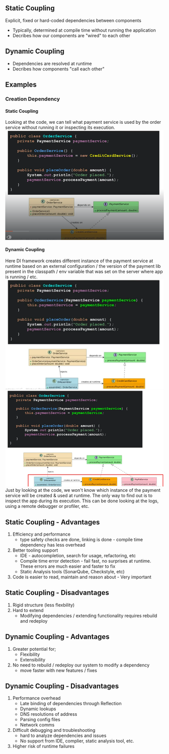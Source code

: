 ## Static Coupling
Explicit, fixed or hard-coded dependencies between components
- Typically, determined at compile time without running the application
- Decribes how our components are "wired" to each other

## Dynamic Coupling
- Dependencies are resolved at runtime
- Decribes how components "call each other"

## Examples
### Creation Dependency
#### Static Coupling
Looking at the code, we can tell what payment service is used by the order service without running it or inspecting its execution.
![Coupling!](/coupling1.png)
#### Dynamic Coupling
Here DI framework creates different instance of the payment service at runtime based on an external configuration / the version of the payment lib present in the classpath / env variable that was set on the server where app is running / etc. 
![Coupling!](/coupling2.png)
![Coupling!](/coupling3.png)
Just by looking at the code, we won't know which instance of the payment service will be created & used at runtime. The only way to find out is to inspect the app during its execution. This can be done looking at the logs, using a remote debugger or profiler, etc.

## Static Coupling - Advantages
1. Efficiency and performance
   - type safety checks are done, linking is done - compile time dependency has less overhead
2. Better tooling support
   - IDE - autocompletion, search for usage, refactoring, etc
   - Compile time error detection - fail fast, no surprises at runtime. These errors are much easier and faster to fix
   - Static Analysis tools (SonarQube, Checkstyle, etc)
3. Code is easier to read, maintain and reason about - Very important

## Static Coupling - Disadvantages
1. Rigid structure (less flexbility)
2. Hard to extend
   - Modifying dependencies / extending functionality requires rebuild and redeploy
  
## Dynamic Coupling - Advantages
1. Greater potential for;
   - Flexibility
   - Extensibility
2. No need to rebuild / redeploy our system to modify a dependency
   - move faster with new features / fixes

## Dynamic Coupling - Disadvantages
1. Performance overhead
   - Late binding of dependencies through Reflection
   - Dynamic lookups
   - DNS resolutions of address
   - Parsing config files
   - Network comms
2. Difficult debugging and troubleshooting
   - hard to analyze dependencies and issues
   - No support from IDE, complier, static analysis tool, etc.
3. Higher risk of runtime failures
